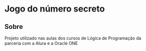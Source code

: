 <h1>Jogo do número secreto</h1>

<h2>Sobre</h2>
<p>Projeto utilizado nas aulas dos cursos de Lógica de Programação da parceria com a Alura e a Oracle ONE</p>
